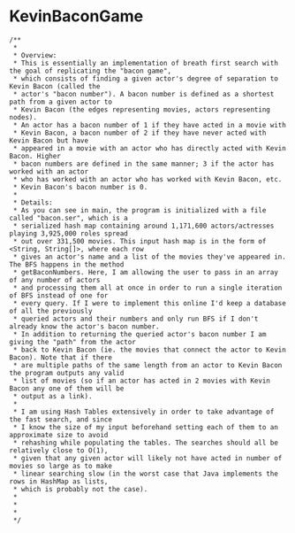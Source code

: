 # KevinBaconGame
    /**
     *
     * Overview:
     * This is essentially an implementation of breath first search with the goal of replicating the "bacon game",
     * which consists of finding a given actor's degree of separation to Kevin Bacon (called the
     * actor's "bacon number"). A bacon number is defined as a shortest path from a given actor to
     * Kevin Bacon (the edges representing movies, actors representing nodes).
     * An actor has a bacon number of 1 if they have acted in a movie with
     * Kevin Bacon, a bacon number of 2 if they have never acted with Kevin Bacon but have
     * appeared in a movie with an actor who has directly acted with Kevin Bacon. Higher
     * bacon numbers are defined in the same manner; 3 if the actor has worked with an actor
     * who has worked with an actor who has worked with Kevin Bacon, etc.
     * Kevin Bacon's bacon number is 0.
     *
     * Details:
     * As you can see in main, the program is initialized with a file called "bacon.ser", which is a
     * serialized hash map containing around 1,171,600 actors/actresses playing 3,925,000 roles spread
     * out over 331,500 movies. This input hash map is in the form of <String, String[]>, where each row
     * gives an actor's name and a list of the movies they've appeared in. The BFS happens in the method
     * getBaconNumbers. Here, I am allowing the user to pass in an array of any number of actors
     * and processing them all at once in order to run a single iteration of BFS instead of one for
     * every query. If I were to implement this online I'd keep a database of all the previously
     * queried actors and their numbers and only run BFS if I don't already know the actor's bacon number.
     * In addition to returning the queried actor's bacon number I am giving the "path" from the actor
     * back to Kevin Bacon (ie. the movies that connect the actor to Kevin Bacon). Note that if there
     * are multiple paths of the same length from an actor to Kevin Bacon the program outputs any valid
     * list of movies (so if an actor has acted in 2 movies with Kevin Bacon any one of them will be
     * output as a link).
     *
     * I am using Hash Tables extensively in order to take advantage of the fast search, and since
     * I know the size of my input beforehand setting each of them to an approximate size to avoid
     * rehashing while populating the tables. The searches should all be relatively close to O(1),
     * given that any given actor will likely not have acted in number of movies so large as to make
     * linear searching slow (in the worst case that Java implements the rows in HashMap as lists,
     * which is probably not the case).
     *
     *
     *
     */
